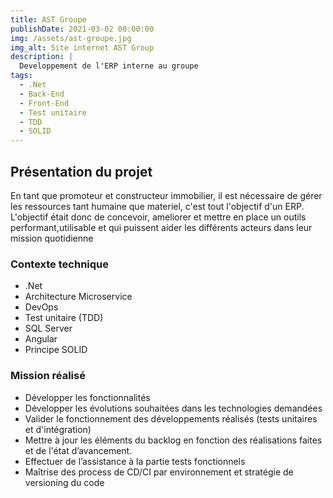 ```yaml
---
title: AST Groupe
publishDate: 2021-03-02 00:00:00
img: /assets/ast-groupe.jpg
img_alt: Site internet AST Group
description: |
  Developpement de l'ERP interne au groupe
tags:
  - .Net
  - Back-End
  - Front-End
  - Test unitaire
  - TDD
  - SOLID
---
```


## Présentation du projet

En tant que promoteur et constructeur immobilier, il est nécessaire de gérer les ressources tant humaine que materiel, c'est tout l'objectif d'un ERP. L'objectif était donc de concevoir, ameliorer et mettre en place un outils performant,utilisable et qui puissent aider les différents acteurs dans leur mission quotidienne

### Contexte technique

- .Net
- Architecture Microservice
- DevOps
- Test unitaire (TDD)
- SQL Server
- Angular
- Principe SOLID

### Mission réalisé

- Développer les fonctionnalités
- Développer les évolutions souhaitées dans les technologies demandées
- Valider le fonctionnement des développements réalisés (tests unitaires et d'intégration)
- Mettre à jour les éléments du backlog en fonction des réalisations faites et de l'état d’avancement.
- Effectuer de l’assistance à la partie tests fonctionnels
- Maîtrise des process de CD/CI par environnement et stratégie de versioning du code

